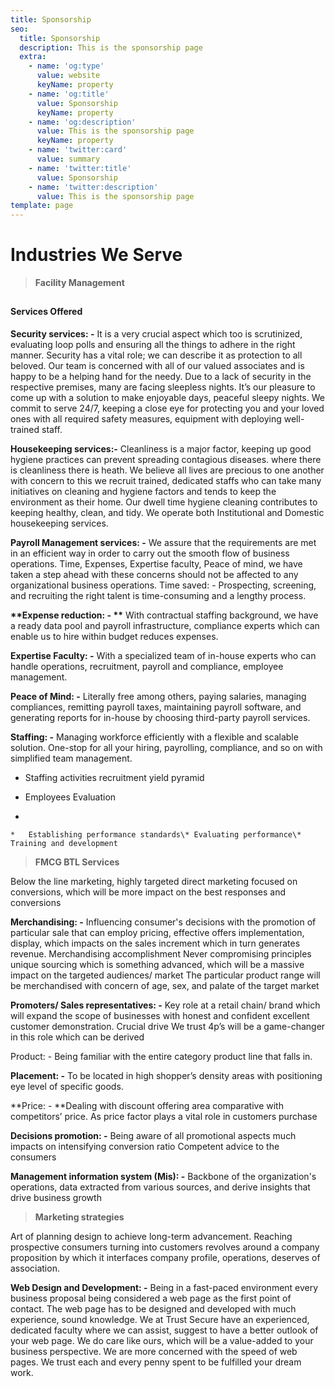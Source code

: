 ```yaml
---
title: Sponsorship
seo:
  title: Sponsorship
  description: This is the sponsorship page
  extra:
    - name: 'og:type'
      value: website
      keyName: property
    - name: 'og:title'
      value: Sponsorship
      keyName: property
    - name: 'og:description'
      value: This is the sponsorship page
      keyName: property
    - name: 'twitter:card'
      value: summary
    - name: 'twitter:title'
      value: Sponsorship
    - name: 'twitter:description'
      value: This is the sponsorship page
template: page
---
```

# Industries We Serve&#xA;&#xA;

> **Facility Management**

##

#### **Services Offered**

**Security services: -** It is a very crucial aspect which too is scrutinized, evaluating loop polls and ensuring all the things to adhere in the right manner. Security has a vital role; we can describe it as protection to all beloved. Our team is concerned with all of our valued associates and is happy to be a helping hand for the needy. Due to a lack of security in the respective premises, many are facing sleepless nights. It’s our pleasure to come up with a solution to make enjoyable days, peaceful sleepy nights. We commit to serve 24/7, keeping a close eye for protecting you and your loved ones with all required safety measures, equipment with deploying well-trained staff.

**Housekeeping services:-** Cleanliness is a major factor, keeping up good hygiene practices can prevent spreading contagious diseases. where there is cleanliness there is heath. We believe all lives are precious to one another with concern to this we recruit trained, dedicated staffs who can take many initiatives on cleaning and hygiene factors and tends to keep the environment as their home. Our dwell time hygiene cleaning contributes to keeping healthy, clean, and tidy. We operate both Institutional and Domestic housekeeping services.

**Payroll Management services: -** We assure that the requirements are met in an efficient way in order to carry out the smooth flow of business operations. Time, Expenses, Expertise faculty, Peace of mind, we have taken a step ahead with these concerns should not be affected to any organizational business operations. Time saved: - Prospecting, screening, and recruiting the right talent is time-consuming and a lengthy process.

**\*\*Expense reduction: - \*\*** With contractual staffing background, we have a ready data pool and payroll infrastructure, compliance experts which can enable us to hire within budget reduces expenses.

**Expertise Faculty: -** With a specialized team of in-house experts who can handle operations, recruitment, payroll and compliance, employee management.

**Peace of Mind: -** Literally free among others, paying salaries, managing compliances, remitting payroll taxes, maintaining payroll software, and generating reports for in-house by choosing third-party payroll services.

**Staffing: -** Managing workforce efficiently with a flexible and scalable solution. One-stop for all your hiring, payrolling, compliance, and so on with simplified team management.

*   Staffing activities recruitment yield pyramid

*   Employees Evaluation

*

    *   Establishing performance standards\* Evaluating performance\* Training and development

> **FMCG BTL Services**

Below the line marketing, highly targeted direct marketing focused on conversions, which will be more impact on the best responses and conversions

**Merchandising: -** Influencing consumer's decisions with the promotion of particular sale that can employ pricing, effective offers implementation, display, which impacts on the sales increment which in turn generates revenue. Merchandising accomplishment Never compromising principles unique sourcing which is something advanced, which will be a massive impact on the targeted audiences/ market The particular product range will be merchandised with concern of age, sex, and palate of the target market

**Promoters/ Sales representatives: -** Key role at a retail chain/ brand which will expand the scope of businesses with honest and confident excellent customer demonstration. Crucial drive We trust 4p’s will be a game-changer in this role which can be derived

Product: - Being familiar with the entire category product line that falls in.

**Placement: -** To be located in high shopper’s density areas with positioning eye level of specific goods.

\*\*Price: - \*\*Dealing with discount offering area comparative with competitors’ price. As price factor plays a vital role in customers purchase

**Decisions promotion: -** Being aware of all promotional aspects much impacts on intensifying conversion ratio Competent advice to the consumers

**Management information system (Mis): -** Backbone of the organization's operations, data extracted from various sources, and derive insights that drive business growth

> **Marketing strategies**

Art of planning design to achieve long-term advancement. Reaching prospective consumers turning into customers revolves around a company proposition by which it interfaces company profile, operations, deserves of association.

**Web Design and Development: -** Being in a fast-paced environment every business proposal being considered a web page as the first point of contact. The web page has to be designed and developed with much experience, sound knowledge. We at Trust Secure have an experienced, dedicated faculty where we can assist, suggest to have a better outlook of your web page. We do care like ours, which will be a value-added to your business perspective. We are more concerned with the speed of web pages. We trust each and every penny spent to be fulfilled your dream work.
